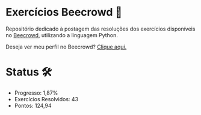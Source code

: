 # Exercícios Beecrowd 🐝
Repositório dedicado à postagem das resoluções dos exercícios disponíveis no [Beecrowd](https://www.beecrowd.com.br/judge/pt/), utilizando a linguagem Python.

Deseja ver meu perfil no Beecrowd? [Clique aqui.](https://www.beecrowd.com.br/judge/pt/profile/622958)

# Status 🛠
- Progresso: 1,87%
- Exercícios Resolvidos: 43
- Pontos: 124,94